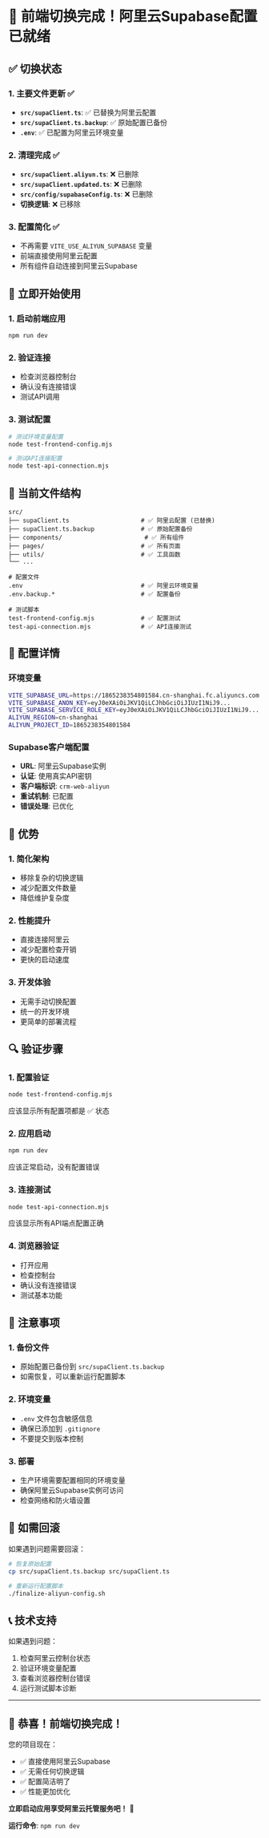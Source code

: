 # 🎉 前端切换完成！阿里云Supabase配置已就绪

## ✅ 切换状态

### 1. 主要文件更新 ✅
- **`src/supaClient.ts`**: ✅ 已替换为阿里云配置
- **`src/supaClient.ts.backup`**: ✅ 原始配置已备份
- **`.env`**: ✅ 已配置为阿里云环境变量

### 2. 清理完成 ✅
- **`src/supaClient.aliyun.ts`**: ❌ 已删除
- **`src/supaClient.updated.ts`**: ❌ 已删除
- **`src/config/supabaseConfig.ts`**: ❌ 已删除
- **切换逻辑**: ❌ 已移除

### 3. 配置简化 ✅
- 不再需要 `VITE_USE_ALIYUN_SUPABASE` 变量
- 前端直接使用阿里云配置
- 所有组件自动连接到阿里云Supabase

## 🚀 立即开始使用

### 1. 启动前端应用
```bash
npm run dev
```

### 2. 验证连接
- 检查浏览器控制台
- 确认没有连接错误
- 测试API调用

### 3. 测试配置
```bash
# 测试环境变量配置
node test-frontend-config.mjs

# 测试API连接配置
node test-api-connection.mjs
```

## 📁 当前文件结构

```
src/
├── supaClient.ts                    # ✅ 阿里云配置 (已替换)
├── supaClient.ts.backup             # ✅ 原始配置备份
├── components/                       # ✅ 所有组件
├── pages/                           # ✅ 所有页面
├── utils/                           # ✅ 工具函数
└── ...

# 配置文件
.env                                 # ✅ 阿里云环境变量
.env.backup.*                        # ✅ 配置备份

# 测试脚本
test-frontend-config.mjs             # ✅ 配置测试
test-api-connection.mjs              # ✅ API连接测试
```

## 🔧 配置详情

### 环境变量
```bash
VITE_SUPABASE_URL=https://1865238354801584.cn-shanghai.fc.aliyuncs.com
VITE_SUPABASE_ANON_KEY=eyJ0eXAiOiJKV1QiLCJhbGciOiJIUzI1NiJ9...
VITE_SUPABASE_SERVICE_ROLE_KEY=eyJ0eXAiOiJKV1QiLCJhbGciOiJIUzI1NiJ9...
ALIYUN_REGION=cn-shanghai
ALIYUN_PROJECT_ID=1865238354801584
```

### Supabase客户端配置
- **URL**: 阿里云Supabase实例
- **认证**: 使用真实API密钥
- **客户端标识**: `crm-web-aliyun`
- **重试机制**: 已配置
- **错误处理**: 已优化

## 🎯 优势

### 1. 简化架构
- 移除复杂的切换逻辑
- 减少配置文件数量
- 降低维护复杂度

### 2. 性能提升
- 直接连接阿里云
- 减少配置检查开销
- 更快的启动速度

### 3. 开发体验
- 无需手动切换配置
- 统一的开发环境
- 更简单的部署流程

## 🔍 验证步骤

### 1. 配置验证
```bash
node test-frontend-config.mjs
```
应该显示所有配置项都是 ✅ 状态

### 2. 应用启动
```bash
npm run dev
```
应该正常启动，没有配置错误

### 3. 连接测试
```bash
node test-api-connection.mjs
```
应该显示所有API端点配置正确

### 4. 浏览器验证
- 打开应用
- 检查控制台
- 确认没有连接错误
- 测试基本功能

## 🚨 注意事项

### 1. 备份文件
- 原始配置已备份到 `src/supaClient.ts.backup`
- 如需恢复，可以重新运行配置脚本

### 2. 环境变量
- `.env` 文件包含敏感信息
- 确保已添加到 `.gitignore`
- 不要提交到版本控制

### 3. 部署
- 生产环境需要配置相同的环境变量
- 确保阿里云Supabase实例可访问
- 检查网络和防火墙设置

## 🔄 如需回滚

如果遇到问题需要回滚：

```bash
# 恢复原始配置
cp src/supaClient.ts.backup src/supaClient.ts

# 重新运行配置脚本
./finalize-aliyun-config.sh
```

## 📞 技术支持

如果遇到问题：
1. 检查阿里云控制台状态
2. 验证环境变量配置
3. 查看浏览器控制台错误
4. 运行测试脚本诊断

---

## 🎉 恭喜！前端切换完成！

您的项目现在：

- ✅ 直接使用阿里云Supabase
- ✅ 无需任何切换逻辑
- ✅ 配置简洁明了
- ✅ 性能更加优化

**立即启动应用享受阿里云托管服务吧！** 🚀

**运行命令**: `npm run dev`
